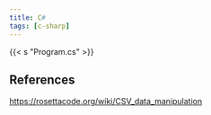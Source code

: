 ```yaml
---
title: C#
tags: [c-sharp]
---
```


{{< s "Program.cs" >}}

## References

<https://rosettacode.org/wiki/CSV_data_manipulation>
